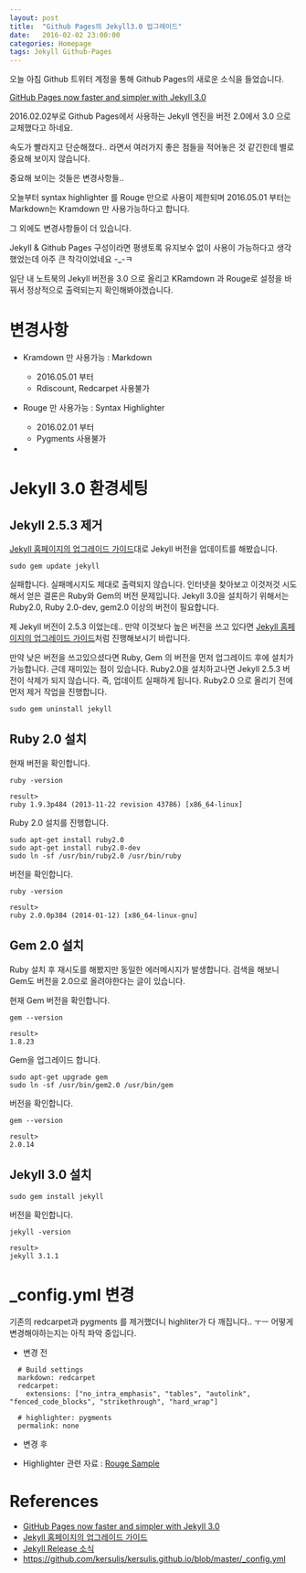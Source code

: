 ```yaml
---
layout: post
title:  "Github Pages의 Jekyll3.0 업그레이드"
date:   2016-02-02 23:00:00
categories: Homepage
tags: Jekyll Github-Pages
---
```


오늘 아침 Github 트위터 계정을 통해 Github Pages의 새로운 소식을 들었습니다.

[GitHub Pages now faster and simpler with Jekyll 3.0](https://github.com/blog/2100-github-pages-now-faster-and-simpler-with-jekyll-3-0)

2016.02.02부로 Github Pages에서 사용하는 Jekyll 엔진을 버전 2.0에서 3.0 으로 교체했다고 하네요.

속도가 빨라지고 단순해졌다.. 라면서 여러가지 좋은 점들을 적어놓은 것 같긴한데 별로 중요해 보이지 않습니다.

중요해 보이는 것들은 변경사항들..

오늘부터 syntax highlighter 를 Rouge 만으로 사용이 제한되며
2016.05.01 부터는 Markdown는 Kramdown 만 사용가능하다고 합니다.

그 외에도 변경사항들이 더 있습니다.

Jekyll & Github Pages 구성이라면 평생토록 유지보수 없이 사용이 가능하다고 생각했었는데 아주 큰 착각이었네요 -_-ㅋ

<!--more-->

일단 내 노트북의 Jekyll 버전을 3.0 으로 올리고 
KRamdown 과 Rouge로 설정을 바꿔서 정상적으로 출력되는지 확인해봐야겠습니다.

# 변경사항
  * Kramdown 만 사용가능 : Markdown
    - 2016.05.01 부터
    - Rdiscount, Redcarpet 사용불가
 
  * Rouge 만 사용가능 : Syntax Highlighter
    - 2016.02.01 부터
    - Pygments 사용불가

  * 

# Jekyll 3.0 환경세팅

## Jekyll 2.5.3 제거

[Jekyll 홈페이지의 업그레이드 가이드](http://jekyllrb.com/docs/upgrading/2-to-3/)대로 Jekyll 버전을 업데이트를 해봤습니다.

```
sudo gem update jekyll
```

실패합니다. 실패메시지도 제대로 출력되지 않습니다.
인터넷을 찾아보고 이것저것 시도해서 얻은 결론은 Ruby와 Gem의 버전 문제입니다.
Jekyll 3.0을 설치하기 위해서는 Ruby2.0, Ruby 2.0-dev, gem2.0 이상의 버전이 필요합니다.

제 Jekyll 버전이 2.5.3 이었는데.. 만약 이것보다 높은 버전을 쓰고 있다면 
[Jekyll 홈페이지의 업그레이드 가이드](http://jekyllrb.com/docs/upgrading/2-to-3/)처럼 진행해보시기 바랍니다.


만약 낮은 버전을 쓰고있으셨다면 Ruby, Gem 의 버전을 먼저 업그레이드 후에 설치가 가능합니다.
근데 재미있는 점이 있습니다. Ruby2.0을 설치하고나면 Jekyll 2.5.3 버전이 삭제가 되지 않습니다. 
즉, 업데이트 실패하게 됩니다. Ruby2.0 으로 올리기 전에 먼저 제거 작업을 진행합니다.

```
sudo gem uninstall jekyll
```

## Ruby 2.0 설치

현재 버전을 확인합니다.

```
ruby -version

result>
ruby 1.9.3p484 (2013-11-22 revision 43786) [x86_64-linux]
```

Ruby 2.0 설치를 진행합니다.

```
sudo apt-get install ruby2.0
sudo apt-get install ruby2.0-dev
sudo ln -sf /usr/bin/ruby2.0 /usr/bin/ruby
```

버전을 확인합니다.

```
ruby -version

result>
ruby 2.0.0p384 (2014-01-12) [x86_64-linux-gnu]
```

## Gem 2.0 설치
Ruby 설치 후 재시도를 해봤지만 동일한 에러메시지가 발생합니다. 
검색을 해보니 Gem도 버전을 2.0으로 올려야한다는 글이 있습니다.

현재 Gem 버전을 확인합니다.

```
gem --version

result>
1.8.23
```

Gem을 업그레이드 합니다.

```
sudo apt-get upgrade gem
sudo ln -sf /usr/bin/gem2.0 /usr/bin/gem
```

버전을 확인합니다.

```
gem --version

result>
2.0.14
```

## Jekyll 3.0 설치

```
sudo gem install jekyll
```

버전을 확인합니다.

```
jekyll -version

result>
jekyll 3.1.1
```

# _config.yml 변경
기존의 redcarpet과 pygments 를 제거했더니 highliter가 다 깨집니다.. ㅜㅡ
어떻게 변경해야하는지는 아직 파악 중입니다.

  * 변경 전

```
  # Build settings
  markdown: redcarpet
  redcarpet:
    extensions: ["no_intra_emphasis", "tables", "autolink", "fenced_code_blocks", "strikethrough", "hard_wrap"]

  # highlighter: pygments
  permalink: none
```

  * 변경 후 

  * Highlighter 관련 자료 : [Rouge Sample](http://rouge.jayferd.us/demo)

# References
  * [GitHub Pages now faster and simpler with Jekyll 3.0](https://github.com/blog/2100-github-pages-now-faster-and-simpler-with-jekyll-3-0)
  * [Jekyll 홈페이지의 업그레이드 가이드](http://jekyllrb.com/docs/upgrading/2-to-3/)
  * [Jekyll Release 소식](https://jekyllrb.com/news/2015/10/26/jekyll-3-0-released/)
  * https://github.com/kersulis/kersulis.github.io/blob/master/_config.yml

